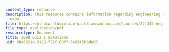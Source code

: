 ```yaml
---
content_type: resource
description: This resource contains information regarding engineering of nuclear reactors
  exam.
file: https://ol-ocw-studio-app-qa.s3.amazonaws.com/courses/22-312-engineering-of-nuclear-reactors-fall-2015/6be6621d3128f21f60ff5e6345b6de06_MIT22_312F15_quiz1_2008Sol.pdf
file_type: application/pdf
resourcetype: Document
title: 2008 Quiz 1 Solutions
uid: 6be6621d-3128-f21f-60ff-5e6345b6de06
---
```

